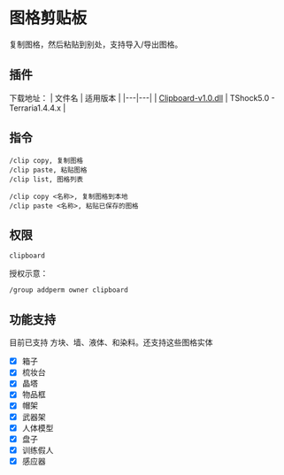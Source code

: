 # 图格剪贴板

复制图格，然后粘贴到别处，支持导入/导出图格。

## 插件

下载地址：
| 文件名  | 适用版本  |
|---|---|
| [Clipboard-v1.0.dll](https://gitee.com/hufang360/TShockClipboard/releases/download/v1.0/Clipboard-v1.0.dll)  | TShock5.0 - Terraria1.4.4.x  |


## 指令
```
/clip copy, 复制图格
/clip paste, 粘贴图格
/clip list, 图格列表

/clip copy <名称>, 复制图格到本地
/clip paste <名称>, 粘贴已保存的图格
```

## 权限
```
clipboard
```

授权示意：
```
/group addperm owner clipboard
```

## 功能支持
目前已支持 方块、墙、液体、和染料。还支持这些图格实体
- [x] 箱子
- [x] 梳妆台
- [x] 晶塔
- [x] 物品框
- [x] 帽架
- [x] 武器架
- [x] 人体模型
- [x] 盘子
- [x] 训练假人
- [x] 感应器